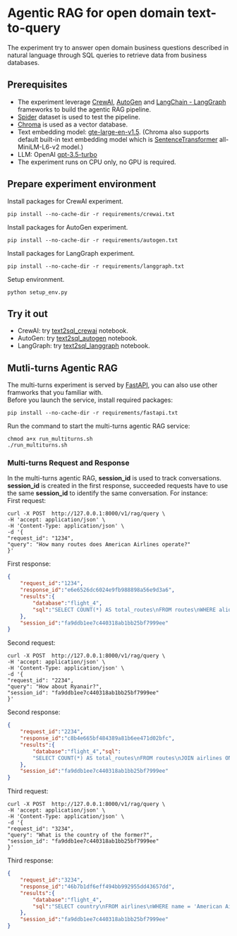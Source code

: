 # Agentic RAG for open domain text-to-query
The experiment try to answer open domain business questions described in natural language through SQL queries to retrieve data from business databases.

## Prerequisites
- The experiment leverage [CrewAI](https://www.crewai.com/), [AutoGen](https://microsoft.github.io/autogen/) and [LangChain - LangGraph](https://www.langchain.com/langgraph) frameworks to build the agentic RAG pipeline.
- [Spider](https://yale-lily.github.io/spider) dataset is used to test the pipeline.
- [Chroma](https://www.trychroma.com/) is used as a vector database.
- Text embedding model: [gte-large-en-v1.5](https://huggingface.co/Alibaba-NLP/gte-large-en-v1.5). (Chroma also supports default built-in text embedding model which is [SentenceTransformer](https://www.sbert.net/) all-MiniLM-L6-v2 model.)
- LLM: OpenAI [gpt-3.5-turbo](https://platform.openai.com/docs/models/gpt-3-5-turbo)
- The experiment runs on CPU only, no GPU is required.

## Prepare experiment environment
Install packages for CrewAI experiment.
```
pip install --no-cache-dir -r requirements/crewai.txt
```

Install packages for AutoGen experiment.
```
pip install --no-cache-dir -r requirements/autogen.txt
```

Install packages for LangGraph experiment.
```
pip install --no-cache-dir -r requirements/langgraph.txt
```

Setup environment.
```
python setup_env.py
```

## Try it out
* CrewAI: try [text2sql_crewai](https://github.com/yhyu/agentic-text2sql/blob/main/text2sql_crewai.ipynb) notebook.
* AutoGen: try [text2sql_autogen](https://github.com/yhyu/agentic-text2sql/blob/main/text2sql_autogen.ipynb) notebook.
* LangGraph: try [text2sql_langgraph](https://github.com/yhyu/agentic-text2sql/blob/main/text2sql_langgraph.ipynb) notebook.

## Mutli-turns Agentic RAG
The multi-turns experiment is served by [FastAPI](https://fastapi.tiangolo.com/), you can also use other framworks that you familiar with.  
Before you launch the service, install required packages:
```
pip install --no-cache-dir -r requirements/fastapi.txt
```

Run the command to start the multi-turns agentic RAG service:
```
chmod a+x run_multiturns.sh
./run_multiturns.sh
```

### Multi-turns Request and Response
In the multi-turns agentic RAG, __session_id__ is used to track conversations. __session_id__ is created in the first response, succeeded requests have to use the same __session_id__ to identify the same conversation. For instance:  
First request:
```
curl -X POST  http://127.0.0.1:8000/v1/rag/query \
-H 'accept: application/json' \
-H 'Content-Type: application/json' \
-d '{
"request_id": "1234",
"query": "How many routes does American Airlines operate?"
}'
```
First response:
```json
{
    "request_id":"1234",
    "response_id":"e6e6526dc6024e9fb988898a56e9d3a6",
    "results":{
        "database":"flight_4",
        "sql":"SELECT COUNT(*) AS total_routes\nFROM routes\nWHERE alid = (SELECT alid FROM airlines WHERE name = 'American Airlines');"
    },
    "session_id":"fa9ddb1ee7c440318ab1bb25bf7999ee"
}
```
Second request:
```
curl -X POST  http://127.0.0.1:8000/v1/rag/query \
-H 'accept: application/json' \
-H 'Content-Type: application/json' \
-d '{
"request_id": "2234",
"query": "How about Ryanair?",
"session_id": "fa9ddb1ee7c440318ab1bb25bf7999ee"
}'
```
Second response:
```json
{
    "request_id":"2234",
    "response_id":"c8b4e665bf484389a81b6ee471d02bfc",
    "results":{
        "database":"flight_4","sql":
        "SELECT COUNT(*) AS total_routes\nFROM routes\nJOIN airlines ON routes.alid = airlines.alid\nWHERE airlines.name = 'Ryanair';"
    },
    "session_id":"fa9ddb1ee7c440318ab1bb25bf7999ee"
}
```
Third request:
```
curl -X POST  http://127.0.0.1:8000/v1/rag/query \
-H 'accept: application/json' \
-H 'Content-Type: application/json' \
-d '{
"request_id": "3234",
"query": "What is the country of the former?",
"session_id": "fa9ddb1ee7c440318ab1bb25bf7999ee"
}'
```
Third response:
```json
{
    "request_id":"3234",
    "response_id":"46b7b1df6eff494bb992955dd43657dd",
    "results":{
        "database":"flight_4",
        "sql":"SELECT country\nFROM airlines\nWHERE name = 'American Airlines';"
    },
    "session_id":"fa9ddb1ee7c440318ab1bb25bf7999ee"
}
```